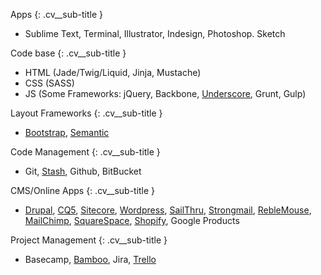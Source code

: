 Apps
{: .cv__sub-title }

- Sublime Text, Terminal, Illustrator, Indesign, Photoshop. Sketch

Code base
{: .cv__sub-title }

- HTML (Jade/Twig/Liquid, Jinja, Mustache)
- CSS (SASS)
- JS (Some Frameworks: jQuery, Backbone, [Underscore](//underscorejs.org/), Grunt, Gulp)

Layout Frameworks
{: .cv__sub-title }

- [Bootstrap](//getbootstrap.com/), [Semantic](//semantic-ui.com/)

Code Management
{: .cv__sub-title }

- Git, [Stash](//www.atlassian.com/software/bitbucket/server), Github, BitBucket

CMS/Online Apps
{: .cv__sub-title }

- [Drupal](//www.drupal.org/), [CQ5](//www.adobe.com/marketing-cloud/enterprise-content-management/web-cms.html), [Sitecore](//www.sitecore.net/), [Wordpress](//wordpress.com/), [SailThru](//www.sailthru.com/), [Strongmail](//www.strongview.com/), [RebleMouse](//www.rebelmouse.com//), [MailChimp](//mailchimp.com/), [SquareSpace](//www.squarespace.com/), [Shopify](//www.shopify.com/), Google Products

Project Management
{: .cv__sub-title }

- Basecamp, [Bamboo](//www.atlassian.com/software/bamboo/), Jira, [Trello](//trello.com/)
